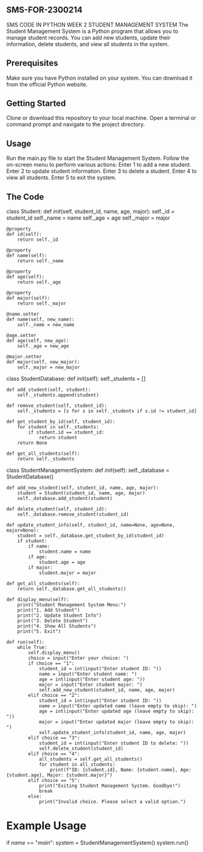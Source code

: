 ## SMS-FOR-2300214
SMS CODE IN PYTHON WEEK 2 
STUDENT MANAGEMENT SYSTEM
The Student Management System is a Python program that allows you to manage student records. You can add new students, update their information, delete students, and view all students in the system.

 ## Prerequisites
Make sure you have Python installed on your system. You can download it from the official Python website.

## Getting Started
Clone or download this repository to your local machine.
Open a terminal or command prompt and navigate to the project directory.
## Usage
Run the main.py file to start the Student Management System.
Follow the on-screen menu to perform various actions:
Enter 1 to add a new student.
Enter 2 to update student information.
Enter 3 to delete a student.
Enter 4 to view all students.
Enter 5 to exit the system.

## The Code
class Student:
    def _init_(self, student_id, name, age, major):
        self._id = student_id
        self._name = name
        self._age = age
        self._major = major

    @property
    def id(self):
        return self._id

    @property
    def name(self):
        return self._name

    @property
    def age(self):
        return self._age

    @property
    def major(self):
        return self._major

    @name.setter
    def name(self, new_name):
        self._name = new_name

    @age.setter
    def age(self, new_age):
        self._age = new_age

    @major.setter
    def major(self, new_major):
        self._major = new_major


class StudentDatabase:
    def _init_(self):
        self._students = []

    def add_student(self, student):
        self._students.append(student)

    def remove_student(self, student_id):
        self._students = [s for s in self._students if s.id != student_id]

    def get_student_by_id(self, student_id):
        for student in self._students:
            if student.id == student_id:
                return student
        return None

    def get_all_students(self):
        return self._students


class StudentManagementSystem:
    def _init_(self):
        self._database = StudentDatabase()

    def add_new_student(self, student_id, name, age, major):
        student = Student(student_id, name, age, major)
        self._database.add_student(student)

    def delete_student(self, student_id):
        self._database.remove_student(student_id)

    def update_student_info(self, student_id, name=None, age=None, major=None):
        student = self._database.get_student_by_id(student_id)
        if student:
            if name:
                student.name = name
            if age:
                student.age = age
            if major:
                student.major = major

    def get_all_students(self):
        return self._database.get_all_students()

    def display_menu(self):
        print("Student Management System Menu:")
        print("1. Add Student")
        print("2. Update Student Info")
        print("3. Delete Student")
        print("4. Show All Students")
        print("5. Exit")

    def run(self):
        while True:
            self.display_menu()
            choice = input("Enter your choice: ")
            if choice == "1":
                student_id = int(input("Enter student ID: "))
                name = input("Enter student name: ")
                age = int(input("Enter student age: "))
                major = input("Enter student major: ")
                self.add_new_student(student_id, name, age, major)
            elif choice == "2":
                student_id = int(input("Enter student ID: "))
                name = input("Enter updated name (leave empty to skip): ")
                age = int(input("Enter updated age (leave empty to skip): "))
                major = input("Enter updated major (leave empty to skip): ")
                self.update_student_info(student_id, name, age, major)
            elif choice == "3":
                student_id = int(input("Enter student ID to delete: "))
                self.delete_student(student_id)
            elif choice == "4":
                all_students = self.get_all_students()
                for student in all_students:
                    print(f"ID: {student.id}, Name: {student.name}, Age: {student.age}, Major: {student.major}")
            elif choice == "5":
                print("Exiting Student Management System. Goodbye!")
                break
            else:
                print("Invalid choice. Please select a valid option.")

# Example Usage
if _name_ == "_main_":
    system = StudentManagementSystem()
    system.run()

